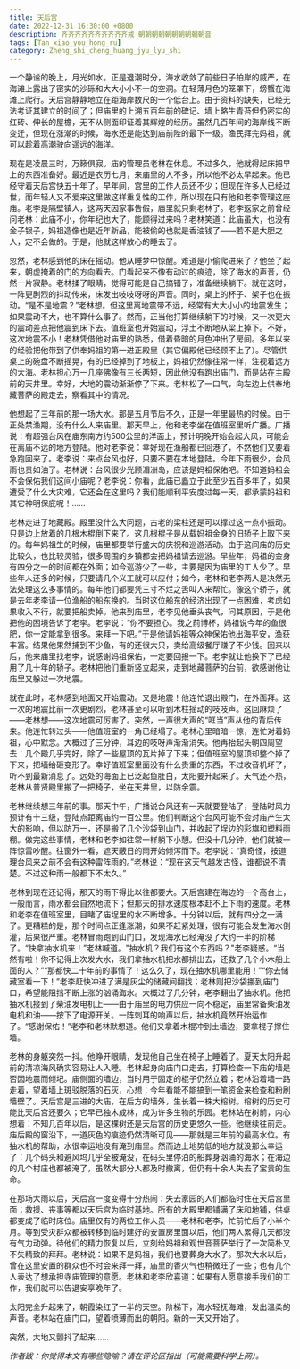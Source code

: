 ```yaml
---
title: 天后宫
date: 2022-12-31 16:30:00 +0800 
description: 齐齐齐齐齐齐齐齐齐齐戒 朝朝朝朝朝朝朝朝朝朝音
tags: [Tan_xiao_you_hong_ru]
category: Zheng_shi_cheng_huang_jyu_lyu_shi
---
```

 一个静谧的晚上，月光如水。正是退潮时分，海水收敛了前些日子拍岸的威严，在海滩上露出了密实的沙砾和大大小小不一的空洞。在轻薄月色的笼罩下，螃蟹在海滩上爬行。天后宫静静地立在距海岸数尺的一个低台上。由于资料的缺失，已经无法考证其建立的时间了；但庙里的上溯五百年前的碑记、墙上略生青苔但仍密实的红砖、伸长的屋檐，无不从侧面印证着其辉煌的经历。虽然几百年间的海岸线不断变迁，但现在涨潮的时候，海水还是能达到庙前陛的最下一级。渔民拜完妈祖，就可以趁着高潮驶向遥远的海洋。  

现在是凌晨三时，万籁俱寂。庙的管理员老林在休息。不过多久，他就得起床把早上的东西准备好。最近是农历七月，来庙里的人不多，所以他不必太早起来。他已经守着天后宫快五十年了。早年间，宫里的工作人员还不少；但现在许多人已经过世，而年轻人又不爱来这里做这样重复性的工作，所以现在只有他和老李管理这座庙。老李是隔壁镇人，这两天因家事告假，庙里就只剩老林了。老李返家之前曾经问老林：此庙不小，你年纪也大了，能顾得过来吗？老林笑道：此庙虽大，也没有金子银子，妈祖造像也是近年新品，能被偷的也就是香油钱了——若不是大胆之人，定不会做的。于是，他就这样放心的睡去了。  

忽然，老林感到他的床在摇动。他从睡梦中惊醒。难道是小偷爬进来了？他坐了起来，朝虚掩着的门的方向看去。门看起来不像有动过的痕迹，除了海水的声音，仍然一片寂静。老林揉了眼睛，觉得可能是自己搞错了，准备继续躺下。就在这时，一阵更剧烈的抖动传来，床发出吱吱呀呀的声音。同时，桌上的杯子、架子也在振动。“是不是地震？”老林想。但这里离地震带不远，经常有大大小小的地震发生；如果震动不大，也不算什么事了。然而，正当他打算继续躺下的时候，又一次更大的震动差点把他震到床下去。值班室也开始震动，浮土不断地从梁上掉下。不好，这次地震不小！老林凭借他对庙里的熟悉，借着昏暗的月色冲出了房间。多年以来的经验把他带到了供奉妈祖的第一进正殿里（其它偏殿他已经顾不上了）。尽管供桌上的碗盘不断摇晃，有的已经掉到了地板上，妈祖仍然像往常一样，注视着远方的大海。老林担心万一几座佛像有三长两短，因此他没有跑出庙门，而是站在主殿前的天井里。幸好，大地的震动渐渐停了下来。老林松了一口气，向左边上供奉地藏菩萨的殿走去，察看其中的情况。   

他想起了三年前的那一场大水。那是五月节后不久，正是一年里最热的时候。由于正处禁渔期，没有什么人来庙里。那天早上，他和老李坐在值班室里听广播。广播说：有超强台风在庙东南方约500公里的洋面上，预计明晚开始会起大风，可能会在离庙不远的地方登陆。他对老李说：幸好现在渔船都已回港了，不然他们又要着急跑回来了。老李说：来点台风也好，只要不要在本地登陆。今年下雨很少，台风雨也贵如油了。老林说：台风很少光顾湄洲岛，应该是妈祖保佑吧。不知道妈祖会不会保佑我们这间小庙呢？老李说：你看，此庙已矗立于此至少五百多年了，如果遭受了什么大灾难，它还会在这里吗？我们能顺利平安度过每一天，都承蒙妈祖和其它神明保庇呢！……  

老林走进了地藏殿。殿里没什么大问题，古老的梁柱还是可以撑过这一点小振动。只是边上放着的几根木棍倒下来了。这几根棍子是从载妈祖金身的旧轿子上取下来的。每年妈祖生的时候，庙里都要举行盛大的庆祝和巡游活动。由于这间庙的历史比较久，也比较灵验，很多周围的乡镇都会把妈祖请去巡游。早些年，妈祖的金身有四分之一的时间都在外面；如今巡游少了一些，主要是因为庙里的工人少了。早些年人还多的时候，只要请几个义工就可以应付；如今，老林和老李两人是决然无法处理这么多事情的。每年他们都要凭三寸不烂之舌叫人来帮忙。像这个轿子，就是去年老李请一位渔船的船东换的。当时这位船东的经济出现了一点困难，考虑如果收入不行，就要把船卖掉。他来到庙里，老李见他垂头丧气，问其原因，于是他把他的困境告诉了老李。老李说：“你不要担心。我之前博杯，妈祖说今年的鱼很肥，你一定能拿到很多。来拜一下吧。”于是他请妈祖等众神保佑他出海平安，渔获丰富。结果他果然捕到不少鱼，有的还很大只，卖给高级餐厅赚了不少钱。回来以后，他来庙里找老李，说感谢妈祖保佑，一定要回报一下。老李就让他换下了已经用了几十年的轿子。老林把他们重新竖立起来，走到地藏菩萨的台前，欲感谢他让庙里又躲过一次地震。   

就在此时，老林感到地面又开始震动。又是地震！他连忙退出殿门，在外面拜。这一次的地震比前一次更剧烈，老林甚至可以听到木柱摇动的吱吱声。这回麻烦了——老林想——这次地震可厉害了。突然，一声很大声的“哐当”声从他的背后传来。他连忙转过头——他值班室的一角已经塌了。老林心里暗暗一惊，连忙对着妈祖，心中默念。大概过了三分钟，耳边的吱呀声渐渐消失。他再抬起头朝四周望去：几个殿几乎完好，除了一些屋顶的瓦片掉了下来；但值班室的屋顶却整个掉了下来，把墙给砸变形了。幸好值班室里面没有什么贵重的东西，不过收音机坏了，听不到最新消息了。远处的海面上已泛起鱼肚白，太阳要升起来了。天气还不热，老林从普贤殿里搬了一把椅子，坐在天井里，以防余震。   

老林继续想三年前的事。那天中午，广播说台风还有一天就要登陆了，登陆时风力预计有十三级，登陆点距离庙约一百公里。他们判断这个台风可能不会对庙产生太大的影响，但以防万一，还是搬了几个沙袋到山门，并收起了埕边的彩旗和塑料雨棚。做完这些事情，老林和老李如往常一样躺下小憩。但没十几分钟，他们就被一阵惊雷吵醒。往窗外一看，遮天蔽日的雨开始倾泻而下。老李说：“真奇怪，按道理台风来之前不会有这种雷阵雨的。”老林说：“现在这天气越发古怪，谁都说不清楚。不过这种雨一般都下不太久。”    

老林到现在还记得，那天的雨下得比以往都要大。天后宫建在海边的一个高台上，一般而言，雨水都会自然地流下；但那天的排水速度根本赶不上下雨的速度。老林和老李在值班室里，目睹了庙埕里的水不断增多。十分钟以后，就有四分之一满了。更糟糕的是，那个时间点正逢涨潮，如果不赶紧处理，很有可能会发生海水倒灌，后果很严重。老林冒雨跑到山门口，发现海水已经淹没了大约一半的阶梯了。“快拿抽水机来！”老林喊道。"抽水机？我们有这个东西吗？"老李疑惑。“当然有啦！你不记得上次发大水，我们拿抽水机把水都排出去，还救了几个小木船上面的人？”“那都快二十年前的事情了！这么久了，现在抽水机哪里能用！”“你去储藏室看一下！”老李赶快冲进了满是灰尘的储藏间翻找；老林则把沙袋挪到庙门口，希望能阻挡不断上涨的汹涌海水。大概过了几分钟，老李翻出了抽水机。他把抽水机接到了柴油发电机上——由于庙里的电力供应一向不稳定，庙里常备柴油发电机和油——按下了电源开关。一阵刺耳的响声以后，抽水机竟然开始运作了。“感谢保佑！”老李和老林默想道。他们又拿着木棍冲到土墙边，要拿棍子撑住墙。    

老林的身躯突然一抖。他睁开眼睛，发现他自己坐在椅子上睡着了。夏天太阳升起前的清凉海风确实容易让人入睡。老林起身向庙门口走去，打算检查一下庙的墙是否因地震而倾圮。庙侧面的墙边，当时用于固定的棍子仍然立着；老林沿着墙一路走着，望着墙上斑驳脱落的石灰，心想：今年看能不能搞到一笔资金来检查和粉刷墙壁了。天后宫是三进的大庙，在后方的墙外，生长着一株大榕树。榕树的历史可能比天后宫还要久；它早已独木成林，成为许多生物的乐园。老林站在树前，内心想着：不知几百年以后，是这棵树还是天后宫的历史更悠久一些。他继续往前走。庙后殿的窗沿下，一道灰色的痕迹仍然清晰可见——那就是三年前的最高水位。有抽水机的帮助，水很幸运地没有淹到庙里。然而边上地势低的地方就没那么幸运了：几个码头和避风坞几乎全被淹没，在码头里停泊的船葬身汹涌的海水；在海边的几个村庄也都被淹了，虽然大部分人都及时撤离，但仍有十余人失去了宝贵的生命。    

在那场大雨以后，天后宫一度变得十分热闹：失去家园的人们都临时住在天后宫里面；救援、丧事等都以天后宫为临时基地。所有的大殿里都铺满了床和地铺，供桌都变成了临时床位。庙里仅有的两位工作人员——老林和老李，忙前忙后了小半个月。等到受灾群众都被转移到临时建好的安置房里面以后，他们两人累得几天都没有气力动弹。待他们的精力恢复以后，立刻给妈祖和观世音菩萨举行了一次简朴又不失精致的拜拜。老林说：如果不是妈祖，我们也要葬身大水了。那次大水以后，曾在这里安置的群众也不时会来拜一拜，庙里的香火气也稍微旺了一些；也有几个人表达了想承担寺庙管理的意愿。老林和老李欣喜道：如果有人愿意接手我们的工作，我们就可以告退安享晚年了。   

太阳完全升起来了，朝霞染红了一半的天空。阶梯下，海水轻抚海滩，发出温柔的声音。老林站在庙门口，望着喷薄而出的朝阳。新的一天又开始了。   

突然，大地又颤抖了起来……

_作者跋：你觉得本文有哪些隐喻？请在评论区指出（可能需要科学上网）。_